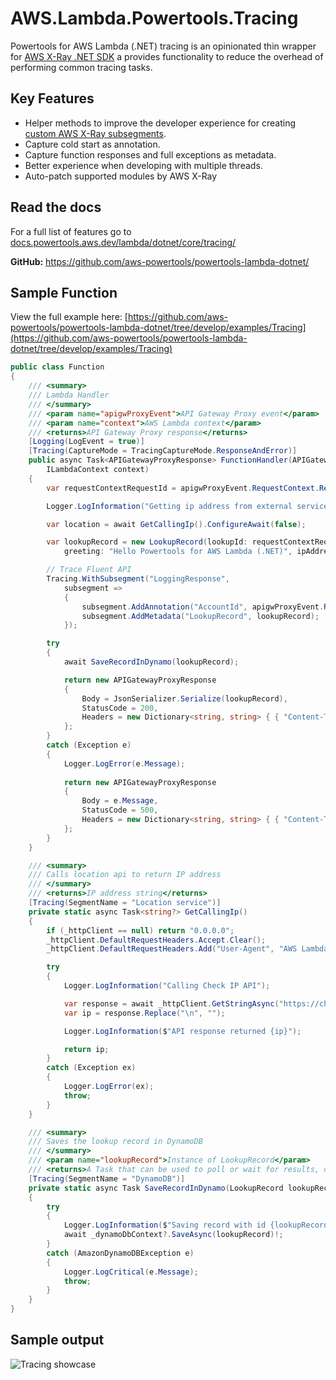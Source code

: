 # AWS.Lambda.Powertools.Tracing

Powertools for AWS Lambda (.NET) tracing is an opinionated thin wrapper for [AWS X-Ray .NET SDK](https://github.com/aws/aws-xray-sdk-dotnet/)
a provides functionality to reduce the overhead of performing common tracing tasks.

## Key Features

* Helper methods to improve the developer experience for creating [custom AWS X-Ray subsegments](https://docs.aws.amazon.com/xray/latest/devguide/xray-sdk-dotnet-subsegments.html).
* Capture cold start as annotation.
* Capture function responses and full exceptions as metadata.
* Better experience when developing with multiple threads.
* Auto-patch supported modules by AWS X-Ray

## Read the docs

For a full list of features go to [docs.powertools.aws.dev/lambda/dotnet/core/tracing/](docs.powertools.aws.dev/lambda/dotnet/core/tracing/)

**GitHub:** https://github.com/aws-powertools/powertools-lambda-dotnet/

## Sample Function

View the full example here: [https://github.com/aws-powertools/powertools-lambda-dotnet/tree/develop/examples/Tracing](https://github.com/aws-powertools/powertools-lambda-dotnet/tree/develop/examples/Tracing)

```csharp
public class Function
{
    /// <summary>
    /// Lambda Handler
    /// </summary>
    /// <param name="apigwProxyEvent">API Gateway Proxy event</param>
    /// <param name="context">AWS Lambda context</param>
    /// <returns>API Gateway Proxy response</returns>
    [Logging(LogEvent = true)]
    [Tracing(CaptureMode = TracingCaptureMode.ResponseAndError)]
    public async Task<APIGatewayProxyResponse> FunctionHandler(APIGatewayProxyRequest apigwProxyEvent,
        ILambdaContext context)
    {
        var requestContextRequestId = apigwProxyEvent.RequestContext.RequestId;

        Logger.LogInformation("Getting ip address from external service");

        var location = await GetCallingIp().ConfigureAwait(false);

        var lookupRecord = new LookupRecord(lookupId: requestContextRequestId,
            greeting: "Hello Powertools for AWS Lambda (.NET)", ipAddress: location);

        // Trace Fluent API
        Tracing.WithSubsegment("LoggingResponse",
            subsegment =>
            {
                subsegment.AddAnnotation("AccountId", apigwProxyEvent.RequestContext.AccountId);
                subsegment.AddMetadata("LookupRecord", lookupRecord);
            });

        try
        {
            await SaveRecordInDynamo(lookupRecord);

            return new APIGatewayProxyResponse
            {
                Body = JsonSerializer.Serialize(lookupRecord),
                StatusCode = 200,
                Headers = new Dictionary<string, string> { { "Content-Type", "application/json" } }
            };
        }
        catch (Exception e)
        {
            Logger.LogError(e.Message);
            
            return new APIGatewayProxyResponse
            {
                Body = e.Message,
                StatusCode = 500,
                Headers = new Dictionary<string, string> { { "Content-Type", "application/json" } }
            };
        }
    }

    /// <summary>
    /// Calls location api to return IP address
    /// </summary>
    /// <returns>IP address string</returns>
    [Tracing(SegmentName = "Location service")]
    private static async Task<string?> GetCallingIp()
    {
        if (_httpClient == null) return "0.0.0.0";
        _httpClient.DefaultRequestHeaders.Accept.Clear();
        _httpClient.DefaultRequestHeaders.Add("User-Agent", "AWS Lambda .Net Client");

        try
        {
            Logger.LogInformation("Calling Check IP API");

            var response = await _httpClient.GetStringAsync("https://checkip.amazonaws.com/").ConfigureAwait(false);
            var ip = response.Replace("\n", "");

            Logger.LogInformation($"API response returned {ip}");

            return ip;
        }
        catch (Exception ex)
        {
            Logger.LogError(ex);
            throw;
        }
    }

    /// <summary>
    /// Saves the lookup record in DynamoDB
    /// </summary>
    /// <param name="lookupRecord">Instance of LookupRecord</param>
    /// <returns>A Task that can be used to poll or wait for results, or both.</returns>
    [Tracing(SegmentName = "DynamoDB")]
    private static async Task SaveRecordInDynamo(LookupRecord lookupRecord)
    {
        try
        {
            Logger.LogInformation($"Saving record with id {lookupRecord.LookupId}");
            await _dynamoDbContext?.SaveAsync(lookupRecord)!;
        }
        catch (AmazonDynamoDBException e)
        {
            Logger.LogCritical(e.Message);
            throw;
        }
    }
}
```

## Sample output

![Tracing showcase](http://docs.powertools.aws.dev/lambda/dotnet/media/tracer_utility_showcase.png)
